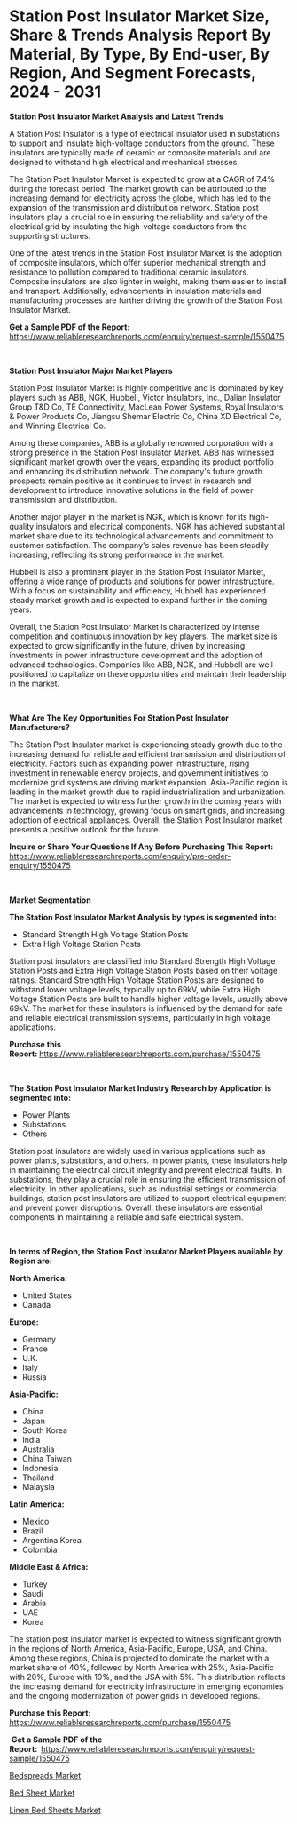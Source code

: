 <p><h1>Station Post Insulator Market Size, Share & Trends Analysis Report By Material, By Type, By End-user, By Region, And Segment Forecasts, 2024 - 2031</h1></p><p><strong>Station Post Insulator Market Analysis and Latest Trends</strong></p>
<p><p>A Station Post Insulator is a type of electrical insulator used in substations to support and insulate high-voltage conductors from the ground. These insulators are typically made of ceramic or composite materials and are designed to withstand high electrical and mechanical stresses.</p><p>The Station Post Insulator Market is expected to grow at a CAGR of 7.4% during the forecast period. The market growth can be attributed to the increasing demand for electricity across the globe, which has led to the expansion of the transmission and distribution network. Station post insulators play a crucial role in ensuring the reliability and safety of the electrical grid by insulating the high-voltage conductors from the supporting structures.</p><p>One of the latest trends in the Station Post Insulator Market is the adoption of composite insulators, which offer superior mechanical strength and resistance to pollution compared to traditional ceramic insulators. Composite insulators are also lighter in weight, making them easier to install and transport. Additionally, advancements in insulation materials and manufacturing processes are further driving the growth of the Station Post Insulator Market.</p></p>
<p><strong>Get a Sample PDF of the Report:&nbsp;</strong> <a href="https://www.reliableresearchreports.com/enquiry/request-sample/1550475">https://www.reliableresearchreports.com/enquiry/request-sample/1550475</a></p>
<p>&nbsp;</p>
<p><strong>Station Post Insulator Major Market Players</strong></p>
<p><p>Station Post Insulator Market is highly competitive and is dominated by key players such as ABB, NGK, Hubbell, Victor Insulators, Inc., Dalian Insulator Group T&D Co, TE Connectivity, MacLean Power Systems, Royal Insulators & Power Products Co, Jiangsu Shemar Electric Co, China XD Electrical Co, and Winning Electrical Co.</p><p>Among these companies, ABB is a globally renowned corporation with a strong presence in the Station Post Insulator Market. ABB has witnessed significant market growth over the years, expanding its product portfolio and enhancing its distribution network. The company's future growth prospects remain positive as it continues to invest in research and development to introduce innovative solutions in the field of power transmission and distribution.</p><p>Another major player in the market is NGK, which is known for its high-quality insulators and electrical components. NGK has achieved substantial market share due to its technological advancements and commitment to customer satisfaction. The company's sales revenue has been steadily increasing, reflecting its strong performance in the market.</p><p>Hubbell is also a prominent player in the Station Post Insulator Market, offering a wide range of products and solutions for power infrastructure. With a focus on sustainability and efficiency, Hubbell has experienced steady market growth and is expected to expand further in the coming years.</p><p>Overall, the Station Post Insulator Market is characterized by intense competition and continuous innovation by key players. The market size is expected to grow significantly in the future, driven by increasing investments in power infrastructure development and the adoption of advanced technologies. Companies like ABB, NGK, and Hubbell are well-positioned to capitalize on these opportunities and maintain their leadership in the market.</p></p>
<p>&nbsp;</p>
<p><strong>What Are The Key Opportunities For Station Post Insulator Manufacturers?</strong></p>
<p><p>The Station Post Insulator market is experiencing steady growth due to the increasing demand for reliable and efficient transmission and distribution of electricity. Factors such as expanding power infrastructure, rising investment in renewable energy projects, and government initiatives to modernize grid systems are driving market expansion. Asia-Pacific region is leading in the market growth due to rapid industrialization and urbanization. The market is expected to witness further growth in the coming years with advancements in technology, growing focus on smart grids, and increasing adoption of electrical appliances. Overall, the Station Post Insulator market presents a positive outlook for the future.</p></p>
<p><strong>Inquire or Share Your Questions If Any Before Purchasing This Report:</strong> <a href="https://www.reliableresearchreports.com/enquiry/pre-order-enquiry/1550475">https://www.reliableresearchreports.com/enquiry/pre-order-enquiry/1550475</a></p>
<p>&nbsp;</p>
<p><strong>Market Segmentation</strong></p>
<p><strong>The Station Post Insulator Market Analysis by types is segmented into:</strong></p>
<p><ul><li>Standard Strength High Voltage Station Posts</li><li>Extra High Voltage Station Posts</li></ul></p>
<p><p>Station post insulators are classified into Standard Strength High Voltage Station Posts and Extra High Voltage Station Posts based on their voltage ratings. Standard Strength High Voltage Station Posts are designed to withstand lower voltage levels, typically up to 69kV, while Extra High Voltage Station Posts are built to handle higher voltage levels, usually above 69kV. The market for these insulators is influenced by the demand for safe and reliable electrical transmission systems, particularly in high voltage applications.</p></p>
<p><strong>Purchase this Report:&nbsp;</strong><a href="https://www.reliableresearchreports.com/purchase/1550475">https://www.reliableresearchreports.com/purchase/1550475</a></p>
<p>&nbsp;</p>
<p><strong>The Station Post Insulator Market Industry Research by Application is segmented into:</strong></p>
<p><ul><li>Power Plants</li><li>Substations</li><li>Others</li></ul></p>
<p><p>Station post insulators are widely used in various applications such as power plants, substations, and others. In power plants, these insulators help in maintaining the electrical circuit integrity and prevent electrical faults. In substations, they play a crucial role in ensuring the efficient transmission of electricity. In other applications, such as industrial settings or commercial buildings, station post insulators are utilized to support electrical equipment and prevent power disruptions. Overall, these insulators are essential components in maintaining a reliable and safe electrical system.</p></p>
<p>&nbsp;</p>
<p><strong>In terms of Region, the Station Post Insulator Market Players available by Region are:</strong></p>
<p>
    <p> <strong> North America: </strong>
        <ul>
            <li>United States</li>
            <li>Canada</li>
        </ul>
        </p> 
    <p> <strong> Europe: </strong>
        <ul>
            <li>Germany</li>
            <li>France</li>
            <li>U.K.</li>
            <li>Italy</li>
            <li>Russia</li>
        </ul>
        </p> 
    <p> <strong> Asia-Pacific: </strong>
        <ul>
            <li>China</li>
            <li>Japan</li>
            <li>South Korea</li>
            <li>India</li>
            <li>Australia</li>
            <li>China Taiwan</li>
            <li>Indonesia</li>
            <li>Thailand</li>
            <li>Malaysia</li>
        </ul>
        </p> 
    <p> <strong> Latin America: </strong>
        <ul>
            <li>Mexico</li>
            <li>Brazil</li>
            <li>Argentina Korea</li>
            <li>Colombia</li>
        </ul>
        </p> 
    <p> <strong> Middle East & Africa: </strong>
        <ul>
            <li>Turkey</li>
            <li>Saudi</li>
            <li>Arabia</li>
            <li>UAE</li>
            <li>Korea</li>
        </ul>
    </p>
    </p>
<p><p>The station post insulator market is expected to witness significant growth in the regions of North America, Asia-Pacific, Europe, USA, and China. Among these regions, China is projected to dominate the market with a market share of 40%, followed by North America with 25%, Asia-Pacific with 20%, Europe with 10%, and the USA with 5%. This distribution reflects the increasing demand for electricity infrastructure in emerging economies and the ongoing modernization of power grids in developed regions.</p></p>
<p><strong>Purchase this Report: </strong><a href="https://www.reliableresearchreports.com/purchase/1550475">https://www.reliableresearchreports.com/purchase/1550475</a></p>
<p>&nbsp;<strong>Get a Sample PDF of the Report:&nbsp;&nbsp;</strong><a href="https://www.reliableresearchreports.com/enquiry/request-sample/1550475">https://www.reliableresearchreports.com/enquiry/request-sample/1550475</a></p>
<p><strong></strong></p>
<p><p><a href="https://view.publitas.com/reportprime-1/bedspreads-market-offers-provide-insightful-data-for-the-time-period-from-2023-to-2030-and-also-provide-analysis-based-on-application-type-and-region/">Bedspreads Market</a></p><p><a href="https://view.publitas.com/reportprime-1/global-bed-sheet-market-size-and-market-trends-insights-and-projections-from-2023-to-2030/">Bed Sheet Market</a></p><p><a href="https://view.publitas.com/reportprime-1/linen-bed-sheets-market-provides-a-comprehensive-analysis-including-a-macro-overview-of-the-market-as-well-as-micro-details-such-as-market-size-and-competitive-landscape/">Linen Bed Sheets Market</a></p></p>